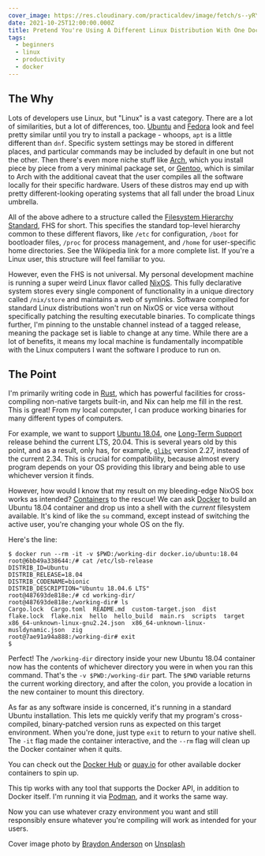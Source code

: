 ```yaml
---
cover_image: https://res.cloudinary.com/practicaldev/image/fetch/s--yRY2WEdr--/c_imagga_scale,f_auto,fl_progressive,h_420,q_auto,w_1000/https://dev-to-uploads.s3.amazonaws.com/uploads/articles/rkq7m254287fybp5ku2o.jpg
date: 2021-10-25T12:00:00.000Z
title: Pretend You're Using A Different Linux Distribution With One Docker Command 
tags:
  - beginners
  - linux
  - productivity
  - docker
---
```

## The Why

Lots of developers use Linux, but "Linux" is a vast category.  There are a lot of similarities, but a lot of differences, too.  [Ubuntu](https://ubuntu.com/) and [Fedora](https://getfedora.org/) look and feel pretty similar until you try to install a package - whoops, `apt` is a little different than `dnf`. Specific system settings may be stored in different places, and particular commands may be included by default in one but not the other.  Then there's even more niche stuff like [Arch](https://archlinux.org/), which you install piece by piece from a very minimal package set, or [Gentoo](https://www.gentoo.org/), which is similar to Arch with the additional caveat that the user compiles all the software locally for their specific hardware.  Users of these distros may end up with pretty different-looking operating systems that all fall under the broad Linux umbrella.

All of the above adhere to a structure called the [Filesystem Hierarchy Standard](https://en.wikipedia.org/wiki/Filesystem_Hierarchy_Standard), FHS for short.  This specifies the standard top-level hierarchy common to these different flavors, like `/etc` for configuration, `/boot` for bootloader files, `/proc` for process management, and `/home` for user-specific home directories.  See the Wikipedia link for a more complete list.  If you're a Linux user, this structure will feel familiar to you.

However, even the FHS is not universal.  My personal development machine is running a super weird Linux flavor called [NixOS](https://nixos.org/).  This fully declarative system stores every single component of functionality in a unique directory called `/nix/store` and maintains a web of symlinks.  Software compiled for standard Linux distributions won't run on NixOS or vice versa without specifically patching the resulting executable binaries.  To complicate things further, I'm pinning to the unstable channel instead of a tagged release, meaning the package set is liable to change at any time.  While there are a lot of benefits, it means my local machine is fundamentally incompatible with the Linux computers I want the software I produce to run on.

## The Point

I'm primarily writing code in [Rust](https://www.rust-lang.org/), which has powerful facilities for cross-compiling non-native targets built-in, and Nix can help me fill in the rest.  This is great!  From my local computer, I can produce working binaries for many different types of computers.

For example, we want to support [Ubuntu 18.04](https://releases.ubuntu.com/18.04/), one [Long-Term Support](https://ubuntu.com/blog/what-is-an-ubuntu-lts-release) release behind the current LTS, 20.04.  This is several years old by this point, and as a result, only has, for example, [`glibc`](https://www.gnu.org/software/libc/) version 2.27, instead of the current 2.34.  This is crucial for compatibility, because almost every program depends on your OS providing this library and being able to use whichever version it finds.

However, how would I know that my result on my bleeding-edge NixOS box works as intended?  [Containers](https://www.docker.com/resources/what-container) to the rescue!  We can ask [Docker](https://www.docker.com/) to build an Ubuntu 18.04 container and drop us into a shell with the *current* filesystem available.  It's kind of like the `su` command, except instead of switching the active user, you're changing your whole OS on the fly.

Here's the line:

```
$ docker run --rm -it -v $PWD:/working-dir docker.io/ubuntu:18.04
root@6bb49a338644:/# cat /etc/lsb-release 
DISTRIB_ID=Ubuntu
DISTRIB_RELEASE=18.04
DISTRIB_CODENAME=bionic
DISTRIB_DESCRIPTION="Ubuntu 18.04.6 LTS"
root@487693de818e:/# cd working-dir/
root@487693de818e:/working-dir# ls
Cargo.lock  Cargo.toml  README.md  custom-target.json  dist  flake.lock  flake.nix  hello  hello_build  main.rs  scripts  target  x86_64-unknown-linux-gnu2.24.json  x86_64-unknown-linux-musldynamic.json  zig
root@7ae91a94a888:/working-dir# exit
$
```

Perfect!  The `/working-dir` directory inside your new Ubuntu 18.04 container now has the contents of whichever directory you were in when you ran this command.  That's the `-v $PWD:/working-dir` part.  The `$PWD` variable returns the current working directory, and after the colon, you provide a location in the new container to mount this directory.

As far as any software inside is concerned, it's running in a standard Ubuntu installation.  This lets me quickly verify that my program's cross-compiled, binary-patched version runs as expected on this target environment.  When you're done, just type `exit` to return to your native shell.  The `-it` flag made the container interactive, and the `--rm` flag will clean up the Docker container when it quits.

You can check out the [Docker Hub](https://hub.docker.com/search?category=os&source=verified&type=image) or [quay.io](https://quay.io/) for other available docker containers to spin up.

This tip works with any tool that supports the Docker API, in addition to Docker itself.  I'm running it via [Podman](https://podman.io/), and it works the same way.

Now you can use whatever crazy environment you want and still responsibly ensure whatever you're compiling will work as intended for your users.

Cover image photo by [Braydon Anderson](https://unsplash.com/@braydona?utm_source=unsplash&utm_medium=referral&utm_content=creditCopyText) on [Unsplash](https://unsplash.com/s/photos/disguise?utm_source=unsplash&utm_medium=referral&utm_content=creditCopyText)
  